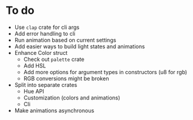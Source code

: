 # To do

* Use `clap` crate for cli args
* Add error handling to cli
* Run animation based on current settings
* Add easier ways to build light states and animations
* Enhance Color struct
    * Check out `palette` crate
    * Add HSL
    * Add more options for argument types in constructors (u8 for rgb)
    * RGB conversions might be broken
* Split into separate crates
    * Hue API
    * Customization (colors and animations)
    * Cli
* Make animations asynchronous